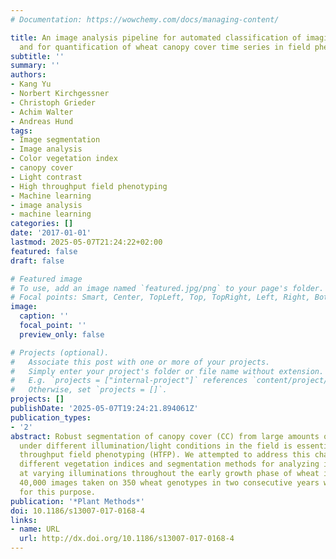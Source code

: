 ```yaml
---
# Documentation: https://wowchemy.com/docs/managing-content/

title: An image analysis pipeline for automated classification of imaging light conditions
  and for quantification of wheat canopy cover time series in field phenotyping
subtitle: ''
summary: ''
authors:
- Kang Yu
- Norbert Kirchgessner
- Christoph Grieder
- Achim Walter
- Andreas Hund
tags:
- Image segmentation
- Image analysis
- Color vegetation index
- canopy cover
- Light contrast
- High throughput field phenotyping
- Machine learning
- image analysis
- machine learning
categories: []
date: '2017-01-01'
lastmod: 2025-05-07T21:24:22+02:00
featured: false
draft: false

# Featured image
# To use, add an image named `featured.jpg/png` to your page's folder.
# Focal points: Smart, Center, TopLeft, Top, TopRight, Left, Right, BottomLeft, Bottom, BottomRight.
image:
  caption: ''
  focal_point: ''
  preview_only: false

# Projects (optional).
#   Associate this post with one or more of your projects.
#   Simply enter your project's folder or file name without extension.
#   E.g. `projects = ["internal-project"]` references `content/project/deep-learning/index.md`.
#   Otherwise, set `projects = []`.
projects: []
publishDate: '2025-05-07T19:24:21.894061Z'
publication_types:
- '2'
abstract: Robust segmentation of canopy cover (CC) from large amounts of images taken
  under different illumination/light conditions in the field is essential for high
  throughput field phenotyping (HTFP). We attempted to address this challenge by evaluating
  different vegetation indices and segmentation methods for analyzing images taken
  at varying illuminations throughout the early growth phase of wheat in the field.
  40,000 images taken on 350 wheat genotypes in two consecutive years were assessed
  for this purpose.
publication: '*Plant Methods*'
doi: 10.1186/s13007-017-0168-4
links:
- name: URL
  url: http://dx.doi.org/10.1186/s13007-017-0168-4
---
```

